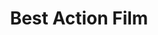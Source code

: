 ---
title: "Best Action Film"
edition: 2008
film: iron-man.md
image: https://m.media-amazon.com/images/M/MV5BMGMyZmFjMmYtZTg0My00OTBjLTljMjgtMTBmOGY3NTcxNGRjXkEyXkFqcGdeQXVyNjQ4ODE4MzQ@._V1_.jpg
type: award
weight: 15
---
